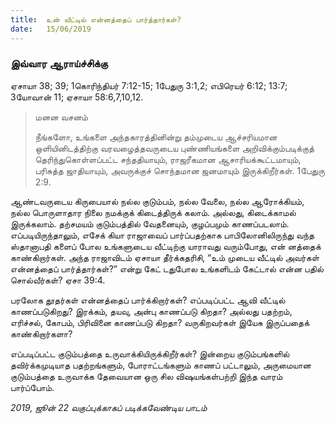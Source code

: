 ```yaml
---
title:  உன் வீட்டில் என்னத்தைப் பார்த்தார்கள்?
date:   15/06/2019
---
```


### இவ்வார ஆராய்ச்சிக்கு
ஏசாயா 38; 39; 1கொரிந்தியர் 7:12-15; 1பேதுரு 3:1,2; எபிரெயர் 6:12; 13:7; 3யோவான் 11; ஏசாயா 58:6,7,10,12.

> <p>மனன வசனம்</p> 
> நீங்களோ, உங்களை அந்தகாரத்தினின்று தம்முடைய ஆச்சரியமான ஒளியினிடத்திற்கு வரவழைத்தவருடைய புண்ணியங்களை அறிவிக்கும்படிக்குத் தெரிந்துகொள்ளப்பட்ட சந்ததியாயும், ராஜரீகமான ஆசாரியக்கூட்டமாயும், பரிசுத்த ஜாதியாயும், அவருக்குச் சொந்தமான ஜனமாயும் இருக்கிறீர்கள். 1பேதுரு 2:9.

ஆண்டவருடைய கிருபையால் நல்ல குடும்பம், நல்ல வேலை, நல்ல ஆரோக்கியம், நல்ல பொருளாதார நிலை நமக்குக் கிடைத்திருக் கலாம்.  அல்லது, கிடைக்காமல் இருக்கலாம்.  தற்சமயம் குடும்பத்தில் வேதனையும், குழப்பமும் காணப்படலாம்.  எப்படியிருந்தாலும், எசேக் கியா ராஜாவைப் பார்ப்பதற்காக பாபிலோனிலிருந்து வந்த ஸ்தானாபதி களைப் போல உங்களுடைய வீட்டிற்கு யாராவது வரும்போது, என் னத்தைக் காண்கிறார்கள்.  அந்த ராஜாவிடம் ஏசாயா தீர்க்கதரிசி, “உம் முடைய வீட்டில் அவர்கள் என்னத்தைப் பார்த்தார்கள்?” என்று கேட் டதுபோல உங்களிடம் கேட்டால் என்ன பதில் சொல்வீர்கள்? ஏசா 39:4.

பரலோக தூதர்கள் என்னத்தைப் பார்க்கிறார்கள்?  எப்படிப்பட்ட ஆவி வீட்டில் காணப்படுகிறது?  இரக்கம், தயவு, அன்பு காணப்படு கிறதா? அல்லது பதற்றம், எரிச்சல், கோபம், பிரிவினை காணப்படு கிறதா?  வருகிறவர்கள் இயேசு இருப்பதைக் காண்கிறார்களா?

எப்படிப்பட்ட குடும்பத்தை உருவாக்கியிருக்கிறீர்கள்?  இன்றைய குடும்பங்களில் தவிர்க்கமுடியாத பதற்றங்களும், போராட்டங்களும் காணப் பட்டாலும், அருமையான குடும்பத்தை உருவாக்க தேவையான ஒரு சில விஷயங்கள்பற்றி இந்த வாரம் பார்ப்போம்.

_2019, ஜூன் 22 வகுப்புக்காகப் படிக்கவேண்டிய பாடம்_
